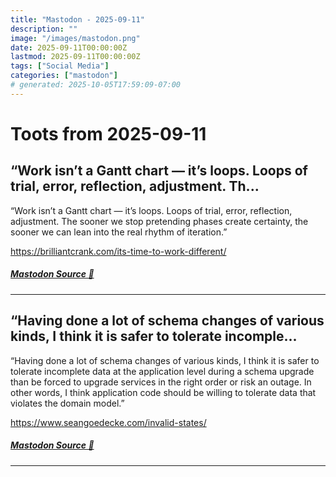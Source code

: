 ```yaml
---
title: "Mastodon - 2025-09-11"
description: ""
image: "/images/mastodon.png"
date: 2025-09-11T00:00:00Z
lastmod: 2025-09-11T00:00:00Z
tags: ["Social Media"]
categories: ["mastodon"]
# generated: 2025-10-05T17:59:09-07:00
---
```


# Toots from 2025-09-11

## “Work isn’t a Gantt chart — it’s loops. Loops of trial, error, reflection, adjustment. Th...

“Work isn’t a Gantt chart — it’s loops. Loops of trial, error, reflection, adjustment. The sooner we stop pretending phases create certainty, the sooner we can lean into the real rhythm of iteration.”

<https://brilliantcrank.com/its-time-to-work-different/>

##### [Mastodon Source 🐘](https://hachyderm.io/@mweagle/115183956586361412)

---

## “Having done a lot of schema changes of various kinds, I think it is safer to tolerate incomple...

“Having done a lot of schema changes of various kinds, I think it is safer to tolerate incomplete data at the application level during a schema upgrade than be forced to upgrade services in the right order or risk an outage. In other words, I think application code should be willing to tolerate data that violates the domain model.”

<https://www.seangoedecke.com/invalid-states/>

##### [Mastodon Source 🐘](https://hachyderm.io/@mweagle/115183845626191852)

---

